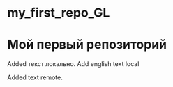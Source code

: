 # my_first_repo_GL
# Мой первый репозиторий
Added текст локально. Add english text local

Added text remote.

